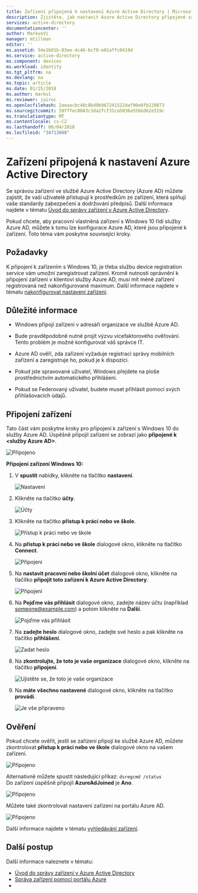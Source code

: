 ```yaml
---
title: Zařízení připojená k nastavení Azure Active Directory | Microsoft Docs
description: Zjistěte, jak nastavit Azure Active Directory připojené zařízení.
services: active-directory
documentationcenter: ''
author: MarkusVi
manager: mtillman
editor: ''
ms.assetid: 54e1b01b-03ee-4c46-bcf0-e01affc0419d
ms.service: active-directory
ms.component: devices
ms.workload: identity
ms.tgt_pltfrm: na
ms.devlang: na
ms.topic: article
ms.date: 01/15/2018
ms.author: markvi
ms.reviewer: jairoc
ms.openlocfilehash: 2aeaacbc48c8b49b967241522daf90e8fb228073
ms.sourcegitcommit: 59fffec8043c3da2fcf31ca5036a55bbd62e519c
ms.translationtype: MT
ms.contentlocale: cs-CZ
ms.lasthandoff: 06/04/2018
ms.locfileid: "34713608"
---
```

# <a name="set-up-azure-active-directory-joined-devices"></a>Zařízení připojená k nastavení Azure Active Directory

Se správou zařízení ve službě Azure Active Directory (Azure AD) můžete zajistit, že vaši uživatelé přistupují k prostředkům ze zařízení, která splňují vaše standardy zabezpečení a dodržování předpisů. Další informace najdete v tématu [Úvod do správy zařízení v Azure Active Directory](device-management-introduction.md).

Pokud chcete, aby pracovní vlastněná zařízení s Windows 10 řídí služby Azure AD, můžete k tomu lze konfigurace Azure AD, které jsou připojené k zařízení. Toto téma vám poskytne související kroky. 


## <a name="prerequisites"></a>Požadavky

K připojení k zařízením s Windows 10, je třeba službu device registration service vám umožní zaregistrovat zařízení. Kromě nutnosti oprávnění k připojení zařízení v klientovi služby Azure AD, musí mít méně zařízení registrovaná než nakonfigurované maximum. Další informace najdete v tématu [nakonfigurovat nastavení zařízení](device-management-azure-portal.md#configure-device-settings).



## <a name="what-you-should-know"></a>Důležité informace


- Windows připojí zařízení v adresáři organizace ve službě Azure AD.

- Bude pravděpodobně nutné projít výzvu vícefaktorového ověřování. Tento problém je možné konfigurovat váš správce IT.

- Azure AD ověří, zda zařízení vyžaduje registraci správy mobilních zařízení a zaregistruje ho, pokud je k dispozici.

- Pokud jste spravované uživatel, Windows přejdete na ploše prostřednictvím automatického přihlášení.

- Pokud se Federovaný uživatel, budete muset přihlásit pomocí svých přihlašovacích údajů.


## <a name="joining-a-device"></a>Připojení zařízení

Tato část vám poskytne kroky pro připojení k zařízení s Windows 10 do služby Azure AD. Úspěšně připojil zařízení se zobrazí jako **připojené k \<služby Azure AD\>**.

![Připojeno](./media/device-management-azuread-joined-devices-setup/13.png)


**Připojení zařízení Windows 10:**

1. V **spustit** nabídky, klikněte na tlačítko **nastavení**.

    ![Nastavení](./media/device-management-azuread-joined-devices-setup/01.png)

2. Klikněte na tlačítko **účty**.

    ![Účty](./media/device-management-azuread-joined-devices-setup/02.png)


3. Klikněte na tlačítko **přístup k práci nebo ve škole**.

    ![Přístup k práci nebo ve škole](./media/device-management-azuread-joined-devices-setup/03.png)

4. Na **přístup k práci nebo ve škole** dialogové okno, klikněte na tlačítko **Connect**.

    ![Připojení](./media/device-management-azuread-joined-devices-setup/04.png)


5. Na **nastavit pracovní nebo školní účet** dialogové okno, klikněte na tlačítko **připojit toto zařízení k Azure Active Directory**.

    ![Připojení](./media/device-management-azuread-joined-devices-setup/08.png)


6. Na **Pojďme vás přihlásit** dialogové okno, zadejte název účtu (například someone@example.com) a potom klikněte na **Další**.

    ![Pojďme vás přihlásit](./media/device-management-azuread-joined-devices-setup/10.png)


6. Na **zadejte heslo** dialogové okno, zadejte své heslo a pak klikněte na tlačítko **přihlášení**.

    ![Zadat heslo](./media/device-management-azuread-joined-devices-setup/05.png)


7. Na **zkontrolujte, že toto je vaše organizace** dialogové okno, klikněte na tlačítko **připojení**.

    ![Ujistěte se, že toto je vaše organizace](./media/device-management-azuread-joined-devices-setup/11.png)


8. Na **máte všechno nastavené** dialogové okno, klikněte na tlačítko **provádí**.

    ![Je vše připraveno](./media/device-management-azuread-joined-devices-setup/12.png)

## <a name="verification"></a>Ověření

Pokud chcete ověřit, jestli se zařízení připojí ke službě Azure AD, můžete zkontrolovat **přístup k práci nebo ve škole** dialogové okno na vašem zařízení.

![Připojeno](./media/device-management-azuread-joined-devices-setup/13.png)

Alternativně můžete spustit následující příkaz: `dsregcmd /status`  
Do zařízení úspěšně připojil **AzureAdJoined** je **Ano**.

![Připojeno](./media/device-management-azuread-joined-devices-setup/14.png)

Můžete také zkontrolovat nastavení zařízení na portálu Azure AD.

![Připojeno](./media/device-management-azuread-joined-devices-setup/15.png)

Další informace najdete v tématu [vyhledávání zařízení](device-management-azure-portal.md#locate-devices).


## <a name="next-steps"></a>Další postup

Další informace naleznete v tématu: 

- [Úvod do správy zařízení v Azure Active Directory](device-management-introduction.md)
- [Správa zařízení pomocí portálu Azure](device-management-azure-portal.md)
- 



